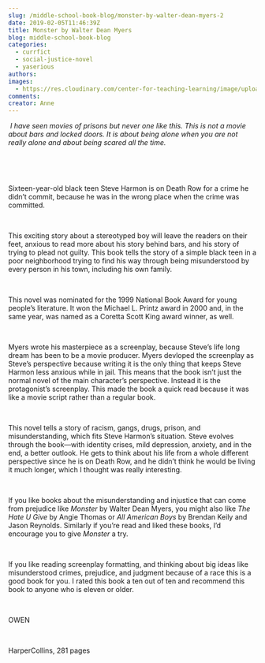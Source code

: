 ```yaml
---
slug: /middle-school-book-blog/monster-by-walter-dean-myers-2
date: 2019-02-05T11:46:39Z
title: Monster by Walter Dean Myers
blog: middle-school-book-blog
categories:
  - currfict
  - social-justice-novel
  - yaserious
authors:
images:
  - https://res.cloudinary.com/center-for-teaching-learning/image/upload/v1662814562/monster.jpg.jpg
comments:
creator: Anne
---
```


<p><em> I have seen movies of prisons but never one like this. This is not a movie about bars and locked doors. It is about being alone when you are not really alone and about being scared all the time.</em></p>
<!-- /wp:paragraph --><br /><!-- wp:image {"id":1535,"align":"left"} -->
<div class="wp-block-image"><figure class="alignleft"/></div>
<!-- /wp:image --><br /><!-- wp:paragraph -->
<p>Sixteen-year-old black teen Steve Harmon is on Death Row for a crime he didn’t commit, because he was in the wrong place when the crime was committed.</p>
<!-- /wp:paragraph --><br /><!-- wp:paragraph -->
<p>This exciting story about a stereotyped boy will leave the
readers on their feet, anxious to read more about his story behind bars, and
his story of trying to plead not guilty. This book tells the story of a simple
black teen in a poor neighborhood trying to find his way through being
misunderstood by every person in his town, including his own family.</p>
<!-- /wp:paragraph --><br /><!-- wp:paragraph -->
<p>This novel was nominated for the 1999 National Book Award for young people’s literature. It won the Michael L. Printz award in 2000 and, in the same year, was named as a Coretta Scott King award winner, as well. </p>
<!-- /wp:paragraph --><br /><!-- wp:paragraph -->
<p>Myers wrote his masterpiece as a screenplay, because Steve’s
life long dream has been to be a movie producer. Myers devloped the screenplay
as Steve’s perspective because writing it is the only thing that keeps Steve
Harmon less anxious while in jail. This means that the book isn’t just the normal
novel of the main character’s perspective. Instead it is the protagonist’s
screenplay. This made the book a quick read because it was like a movie script
rather than a regular book.</p>
<!-- /wp:paragraph --><br /><!-- wp:paragraph -->
<p>This novel tells a story of racism, gangs, drugs, prison,
and misunderstanding, which fits Steve Harmon’s situation. Steve evolves
through the book—with identity crises, mild depression, anxiety, and in the
end, a better outlook. He gets to think about his life from a whole different
perspective since he is on Death Row, and he didn’t think he would be living it
much longer, which I thought was really interesting.</p>
<!-- /wp:paragraph --><br /><!-- wp:paragraph -->
<p>If you like books about the misunderstanding and injustice
that can come from prejudice like <em>Monster
</em>by Walter Dean Myers, you might also like <em>The</em> <em>Hate U Give</em> by Angie
Thomas or <em>All American Boys</em> by Brendan
Keily and Jason Reynolds. Similarly if you’re read and liked these books, I’d
encourage you to give <em>Monster </em>a try.</p>
<!-- /wp:paragraph --><br /><!-- wp:paragraph -->
<p>If you like reading screenplay formatting, and thinking
about big ideas like misunderstood crimes, prejudice, and judgment because of a
race this is a good book for you. I rated this book a ten out of ten and recommend
this book to anyone who is eleven or older.</p>
<!-- /wp:paragraph --><br /><!-- wp:paragraph -->
<p>OWEN</p>
<!-- /wp:paragraph --><br /><!-- wp:paragraph -->
<p>HarperCollins, 281 pages</p>
<!-- /wp:paragraph -->
